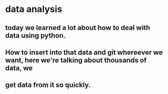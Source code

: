 # data analysis
## today we learned a lot about how to deal with data using python. 
## How to insert into that data and git whereever we want, here we're talking about thousands of data, we 
## get data from it so quickly.
